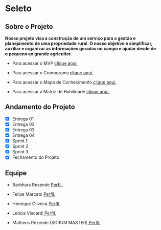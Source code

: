 # Seleto

## Sobre o Projeto

**Nosso projeto visa a construção de um serviço para a gestão e planejamento de uma propriedade rural. O nosso objetivo é simplificar, auxiliar e organizar as informações geradas no campo e ajudar desde de o pequeno ao grande agricultor.**


- Para acessar o MVP  [clique aqui.](https://gitlab.com/BDAg/Seleto/-/blob/master/MVP_-_01.pptx)

- Para acessar o Cronograma [clique aqui.](https://gitlab.com/BDAg/Seleto/-/blob/master/Cronograma_-_Seleto.xlsx)

- Para acessar o Mapa de Conhecimento [clique aqui.](https://gitlab.com/BDAg/Seleto/-/blob/master/Mapa_do_Conhecimento_-_Seleto.png)

- Para acessar a Matriz de Habilidade [clique aqui.](https://gitlab.com/BDAg/Seleto/-/blob/master/Matriz_de_Habilidade.xlsx)

## Andamento do Projeto

- [X] Entrega 01
- [X] Entrega 02
- [X] Entrega 03
- [X] Entrega 04
- [X] Sprint 1
- [X] Sprint 2
- [X] Sprint 3
- [X] Fechamento do Projeto

## Equipe

- Barbhara Resende [ Perfil. ](https://gitlab.com/barbharar01)

- Felipe Marcato [ Perfil. ](https://gitlab.com/Marcat0)

- Henrique Oliveira [ Perfil. ](https://gitlab.com/Creaper001)

- Leticia Viscardi[ Perfil.](https://gitlab.com/leticia_viscardi)

- Matheus Rezende (SCRUM MASTER)[ Perfil.](https://gitlab.com/Matheus_Rezende)
